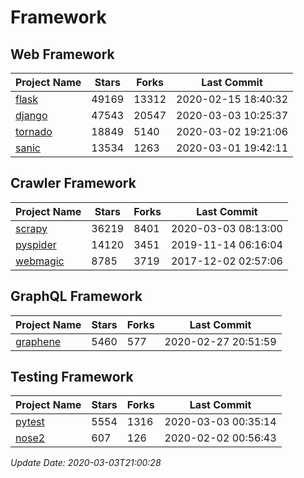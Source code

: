 # Framework

## Web Framework

| Project Name | Stars | Forks | Last Commit |
| ------------ | ----- | ----- | ----------- |
| [flask](https://github.com/pallets/flask) | 49169 | 13312 | 2020-02-15 18:40:32 |
| [django](https://github.com/django/django) | 47543 | 20547 | 2020-03-03 10:25:37 |
| [tornado](https://github.com/tornadoweb/tornado) | 18849 | 5140 | 2020-03-02 19:21:06 |
| [sanic](https://github.com/huge-success/sanic) | 13534 | 1263 | 2020-03-01 19:42:11 |

## Crawler Framework

| Project Name | Stars | Forks | Last Commit |
| ------------ | ----- | ----- | ----------- |
| [scrapy](https://github.com/scrapy/scrapy) | 36219 | 8401 | 2020-03-03 08:13:00 |
| [pyspider](https://github.com/binux/pyspider) | 14120 | 3451 | 2019-11-14 06:16:04 |
| [webmagic](https://github.com/code4craft/webmagic) | 8785 | 3719 | 2017-12-02 02:57:06 |

## GraphQL Framework

| Project Name | Stars | Forks | Last Commit |
| ------------ | ----- | ----- | ----------- |
| [graphene](https://github.com/graphql-python/graphene) | 5460 | 577 | 2020-02-27 20:51:59 |

## Testing Framework

| Project Name | Stars | Forks | Last Commit |
| ------------ | ----- | ----- | ----------- |
| [pytest](https://github.com/pytest-dev/pytest) | 5554 | 1316 | 2020-03-03 00:35:14 |
| [nose2](https://github.com/nose-devs/nose2) | 607 | 126 | 2020-02-02 00:56:43 |

*Update Date: 2020-03-03T21:00:28*